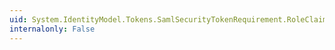 ```yaml
---
uid: System.IdentityModel.Tokens.SamlSecurityTokenRequirement.RoleClaimType
internalonly: False
---
```

